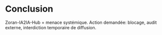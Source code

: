 # Conclusion
Zoran-IA2IA-Hub = menace systémique.
Action demandée: blocage, audit externe, interdiction temporaire de diffusion.
